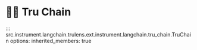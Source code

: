 # 🦜️🔗 Tru Chain

::: src.instrument.langchain.trulens.ext.instrument.langchain.tru_chain.TruChain
    options:
      inherited_members: true
